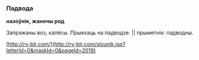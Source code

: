 ### Падвода
**назоўнік, жаночы род**

Запрэжаны воз, калёсы. Прыехаць на падводзе. || прыметнік: падводны.

<a rel="author">[http://rv-blr.com/](http://rv-blr.com/slounik.jsp?letterId=0&maskId=0&pageId=2019)</a>
